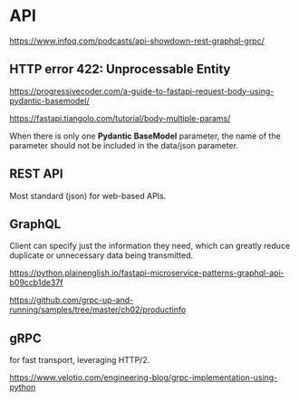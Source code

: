 # API

https://www.infoq.com/podcasts/api-showdown-rest-graphql-grpc/

## HTTP error 422: Unprocessable Entity
https://progressivecoder.com/a-guide-to-fastapi-request-body-using-pydantic-basemodel/

https://fastapi.tiangolo.com/tutorial/body-multiple-params/

When there is only one **Pydantic BaseModel** parameter, the name of the parameter should not be included in the data/json parameter.

## REST API
Most standard (json) for web-based APIs.

## GraphQL
Client can specify just the information they need, which can greatly reduce duplicate or unnecessary data being transmitted.

https://python.plainenglish.io/fastapi-microservice-patterns-graphql-api-b09ccb1de37f

https://github.com/grpc-up-and-running/samples/tree/master/ch02/productinfo

## gRPC
for fast transport, leveraging HTTP/2.

https://www.velotio.com/engineering-blog/grpc-implementation-using-python
